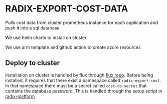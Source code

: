 # RADIX-EXPORT-COST-DATA

Pulls cost data from cluster prometheus instance for each application and push it into a sql database

We use helm charts to install on cluster

We use arm template and github action to create azure resources

## Deploy to cluster

Installation on cluster is handled by flux through [flux repo](https://github.com/equinor/radix-flux). Before being installed, it requires that there exist a namespace called `radix-export-cost`. In that namespace there must be a secret called `cost-db-secret` that contains the database password. This is handled through the setup script in [radix-platform](https://github.com/equinor/radix-platform)

